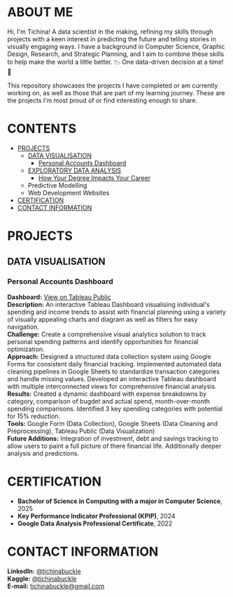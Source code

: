 # ABOUT ME
Hi, I'm Tichina! A data scientist in the making, refining my skills through projects with a keen interest in predicting the future and telling stories in visually engaging ways. I have a background in Computer Science, Graphic Design, Research, and Strategic Planning, and I aim to combine these skills to help make the world a little better. 📉 One data-driven decision at a time! 📝

This repository showcases the projects I have completed or am currently working on, as well as those that are part of my learning journey. These are the projects I’m most proud of or find interesting enough to share.

# CONTENTS
- [PROJECTS](#projects)
  + [DATA VISUALISATION](data-visualisation)
    + [Personal Accounts Dashboard](#personal-accounts-dashboard)
  + [EXPLORATORY DATA ANALYSIS](exploratory-data-analysis)
    + [How Your Degree Impacts Your Career](#how-your-degree-impacts-your-career)
  + Predictive Modelling
  + Web Development Websites
- [CERTIFICATION](#certification)
- [CONTACT INFORMATION](#contact-information)

# PROJECTS

## DATA VISUALISATION

### Personal Accounts Dashboard
**Dashboard:** [View on Tableau Public](https://public.tableau.com/views/PersonalAccountsDashboard/PersonalAccountsDashboard?:language=en-US&:sid=&:redirect=auth&:display_count=n&:origin=viz_share_link)
<br>
**Description:** An interactive Tableau Dashboard visualising individual's spending and income trends to assist with financial planning using a variety of visually appealing charts and diagram as well as filters for easy navigation.
<br>
**Challenge:** Create a comprehensive visual analytics solution to track personal spending patterns and identify opportunities for financial optimization.
<br>
**Approach:** Designed a structured data collection system using Google Forms for consistent daily financial tracking. Implemented automated data cleaning pipelines in Google Sheets to standardize transaction categories and handle missing values. Developed an interactive Tableau dashboard with multiple interconnected views for comprehensive financial analysis.
<br>
**Results:** Created a dynamic dashboard with expense breakdowns by category, comparison of bugdet and actual spend, month-over-month spending comparisons. Identified 3 key spending categories with potential for 15% reduction.
<br>
**Tools:** Google Form (Data Collection), Google Sheets (Data Cleaning and  Preprocessing), Tableau Public (Data Visualization)
<br>
**Future Additions:** Integration of investment, debt and savings tracking to allow users to paint a full picture of there financial life. Additionally deeper analysis and predictions.



# CERTIFICATION
- **Bachelor of Science in Computing with a major in Computer Science**, 2025
  <br>
- **Key Performance Indicator Professional (KPIP)**, 2024
  <br>
- **Google Data Analysis Professional Certificate**, 2022

# CONTACT INFORMATION
**LinkedIn:** [@tichinabuckle](https://www.linkedin.com/in/tichinabuckle/)
<br>
**Kaggle:** [@tichinabuckle](https://www.kaggle.com/tichinabuckle)
<br>
**E-mail:** tichinabuckle@gmail.com
 
